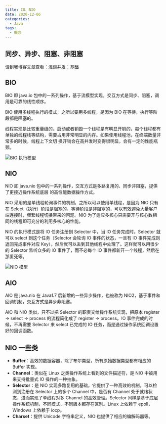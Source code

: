 ```yaml
---
title: IO、NIO
date: 2020-12-06
categories:
  - Java
tags:
  - 概念
---
```


## 同步、异步、阻塞、非阻塞

请到我博客文章查看：[浅谈并发：基础](https://blog.ixk.me/talking-about-concurrency-basics.html)

## BIO

BIO 即 java.io 包中的一系列操作，基于流模型实现，交互方式是同步、阻塞，调用是可靠的线性顺序。

BIO 使用多线程执行的模式，之所以要用多线程，是因为 BIO 在等待，执行等阶段都是阻塞的。

线程实现是比较重量级的，启动或者销毁一个线程是有明显开销的，每个线程都有单独的线程栈等结构，需要占用非常明显的内存。如果使用线程池，在终端数量非常多的时候，线程上下文切
换开销会在高并发时变得很明显，会有一定的性能瓶颈。

![BIO 执行模型](https://cdn.jsdelivr.net/gh/syfxlin/pic/2020/12/20201206162247.png)

## NIO

NIO 即 java.nio 包中的一系列操作，交互方式是多路复用的、同步非阻塞，提供了更接近操作系统底层
的高性能数据操作方式。

NIO 采用的是单线程轮询事件的机制，之所以可以使用单线程，是因为 NIO 只有在 Select（执行）阶段是阻塞的，等待阶段是非阻塞的，可以有效避免大量客户端连接时，频繁线程切换带来的问题。NIO 为了适应多核心只需要开与核心数相同的线程即可充分的利用多核心的性能。

NIO 的执行模式是将 IO 任务注册到 Selector 中，当 IO 任务完成时，Selector 就可以 select 到这个任务（Selector 会轮询 IO 事件的状态，一旦有 IO 事件完成则返回完成事件对应 Key），然后就可以丢到其他线程中处理了。这样就可以用很少的 Selector 监听众多的 IO 事件了，而不必每个 IO 事件都新开一个线程，然后在那里死等。

![NIO 模型](https://cdn.jsdelivr.net/gh/syfxlin/pic/2020/12/20201206162748.png)

## AIO

AIO 是 java.nio 在 Java1.7 后新增的一些异步操作，也被称为 NIO2，基于事件和回调机制，交互方式是异步非阻塞。

AIO 和 NIO 类似，只不过把 Selector 的职责交给操作系统实现，把原本 register -> select -> process 的流程简化成了 register -> process。IO 事件完成的时候，不再需要 Selector 来 select 已完成的 IO 任务，而是通过操作系统回调设置好的回调函数。

## NIO 一些类

- **Buffer**：高效的数据容器，除了布尔类型，所有原始数据类型都有相应的 Buffer 实现。
- **Channel**：类似在 Linux 之类操作系统上看到的文件描述符，是 NIO 中被用来支持批量式 IO 操作的一种抽象。
- **Selector**：是 NIO 实现多路复用的基础，它提供了一种高效的机制，可以检测到注册在 Selector 上的多个 Channel 中，是否有 Channel 处于就绪状态，进而实现了单线程对多 Channel 的高效管理。Selector 同样是基于底层操作系统机制，不同模式、不同版本都存在区别。Linux 上依赖于 epoll，Windows 上依赖于 iocp。
- **Charset**：提供 Unicode 字符串定义，NIO 也提供了相应的编解码器等。
